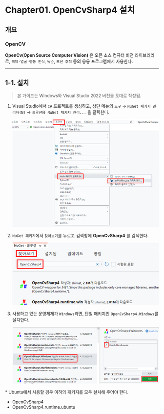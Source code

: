 # **Chapter01. OpenCvSharp4 설치**
## **개요**
### **OpenCV**
**OpenCv(Open Source Computer Vision)** 은 오픈 소스 컴퓨터 비전 라이브러리로, `객체·얼굴·행동 인식`, `독순`, `모션 추적` 등의 응용 프로그램에서 사용한다.

---

## **1-1. 설치**

> 본 가이드는 Windows와 Visual Studio 2022 버전을 토대로 작성됨.

1. Visual Studio에서 `C#` 프로젝트를 생성하고, 상단 메뉴의 `도구` → `NuGet 패키지 관리자(N)` → `솔루션용 NuGet 패키지 관리...` 을 클릭한다.

    ![](./img/01/0.png)

2. `NuGet 패키지`에서 `찾아보기`를 누르고 검색창에 **OpenCvSharp4** 를 검색한다.

    ![](./img/01/1.png)

3. 사용하고 있는 운영체제가 `Windows`라면, 단일 패키지인 `OpenCvSharp4.Windows`를 설치한다.

    ![](./img/01/2.png)

\* Ubuntu에서 사용할 경우 이하의 패키지를 모두 설치해 주어야 한다.
* OpenCvSharp4
* OpenCvSharp4.runtime.ubuntu